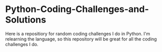 # Python-Coding-Challenges-and-Solutions

Here is a repositiory for random coding challenges I do in Python. I'm relearning the language, so this repository will be great for all the coding challenges I do.

